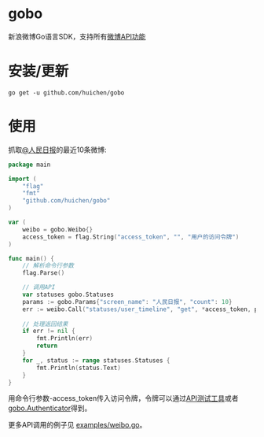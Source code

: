 gobo
====

新浪微博Go语言SDK，支持所有<a href="http://open.weibo.com/wiki/微博API">微博API功能</a>

# 安装/更新

```
go get -u github.com/huichen/gobo
```

# 使用

抓取<a href="http://weibo.com/rmrb">@人民日报</a>的最近10条微博:

```go
package main

import (
	"flag"
	"fmt"
	"github.com/huichen/gobo"
)

var (
	weibo = gobo.Weibo{}
	access_token = flag.String("access_token", "", "用户的访问令牌")
)

func main() {
	// 解析命令行参数
	flag.Parse()

	// 调用API
	var statuses gobo.Statuses
	params := gobo.Params{"screen_name": "人民日报", "count": 10}
	err := weibo.Call("statuses/user_timeline", "get", *access_token, params, &statuses)
	
	// 处理返回结果
	if err != nil {
		fmt.Println(err)
		return
	}
	for _, status := range statuses.Statuses {
		fmt.Println(status.Text)
	}
}
```

用命令行参数-access_token传入访问令牌，令牌可以通过<a href="http://open.weibo.com/tools/console">API测试工具</a>或者<a href="https://github.com/huichen/gobo/blob/master/examples/auth.go">gobo.Authenticator</a>得到。

更多API调用的例子见 <a href="https://github.com/huichen/gobo/blob/master/examples/weibo.go">examples/weibo.go</a>。
